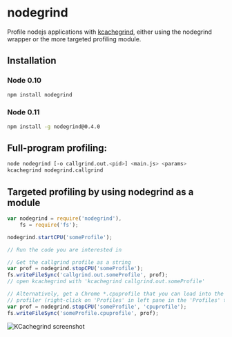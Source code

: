 nodegrind
=========

Profile nodejs applications with [kcachegrind](http://kcachegrind.sourceforge.net/html/Home.html), either using the nodegrind wrapper or the more targeted profiling module.

Installation
------------

### Node 0.10
```bash
npm install nodegrind
```
### Node 0.11
```bash
npm install -g nodegrind@0.4.0
```

Full-program profiling:
-----------------------
```bash
node nodegrind [-o callgrind.out.<pid>] <main.js> <params>
kcachegrind nodegrind.callgrind
```
Targeted profiling by using nodegrind as a module
-------------------------------------------------
```javascript
var nodegrind = require('nodegrind'),
	fs = require('fs');

nodegrind.startCPU('someProfile');

// Run the code you are interested in

// Get the callgrind profile as a string
var prof = nodegrind.stopCPU('someProfile');
fs.writeFileSync('callgrind.out.someProfile', prof);
// open kcachegrind with 'kcachegrind callgrind.out.someProfile'

// Alternatively, get a Chrome *.cpuprofile that you can load into the Chrome
// profiler (right-click on 'Profiles' in left pane in the 'Profiles' tab)
var prof = nodegrind.stopCPU('someProfile', 'cpuprofile');
fs.writeFileSync('someProfile.cpuprofile', prof);
```


![KCachegrind screenshot](https://raw.githubusercontent.com/gwicke/nodegrind/master/kcachegrind.png "Kcachegrind view")
